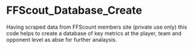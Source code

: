 # FFScout_Database_Create

Having scraped data from FFScount members site (private use only) this code helps to create a database of key metrics at the player, 
team and opponent level as abse for further analaysis.
